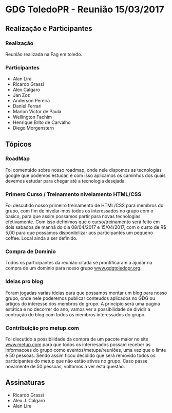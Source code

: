
# GDG ToledoPR - Reunião 15/03/2017

## Realização e Participantes
### Realização
Reunião realizada na Fag em toledo.

### Participantes
- Alan Lira
- Ricardo Grassi
- Alex Calgaro
- Jan Zoz
- Anderson Pereira
- Daniel Ferrari
- Marlon Victor de Paula
- Wellington Fachim 
- Henrique Brito de Carvalho 
- Diego Morgenstern

## Tópicos
### RoadMap
Foi comentádo sobre nosso roadmap, onde nele dispomos as tecnologias google que podemos estudar, e com isso aplicamos os caminhos dos quais devemos estudar para chegar até a tecnologia desejada.

### Primero Curso / Treinamento nivelamento HTML/CSS
Foi descutido nosso primeiro treinamento de HTML/CSS para membros do grupo, com fim de nivelar-mos todos os interessados no grupo com o basico, para que assim possamos partir para novas tecnologias efetivamente. Com isso definimos que o curso/treinamento será feito em dois sabados de manhã do dia 08/04/2017 e 15/04/2017, com o custo de R$ 5,00 para que possamos disponibilizar aos participantes um pequeno coffee. Local ainda a ser definido.

### Compra de Dominio
Todos os participantes da reunião citada se prontificaram a ajudar na compra de um dominio para nosso grupo www.gdgtoledopr.org.

### Ideias pro blog
Foram jogadas varias ideias para que possamos montar um blog para nosso grupo, onde nele poderemos publicar conteudos aplicados no GDG ou artigos do interesse dos membros do grupo. A principio será uma pagina estática e no decorrer do ano, vamos ver a possibilidade de dividir a contrução do blog com todos os membros interessados do grupo.

### Contribuição pro metup.com
Foi discutido a possibilidade da compra de um pacote maior no site www.metup.com para que todos os interresados possam receber as informacoes do grupo como eventos/metups/reuniões, uma vez que o limte é 50 pessoas. Sendo assim ficou decidido que será removido todos os participantes do metup que não estão ativos no grupo. Caso passe novamente de 50 pessoas, voltamos a ver esta questão. 

## Assinaturas
- Ricardo Grassi    
- Alex J. Calgaro
- Alan Lira

